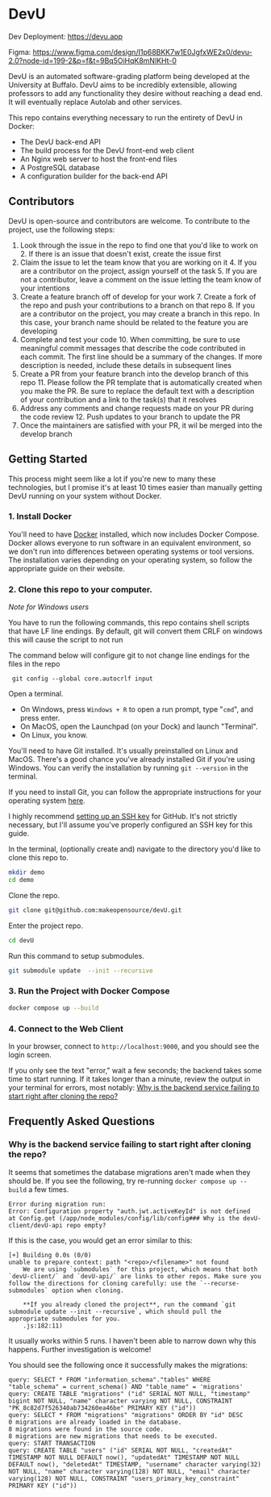 # DevU

Dev Deployment: https://devu.app

Figma: https://www.figma.com/design/I1p68BKK7w1E0JgfxWE2x0/devu-2.0?node-id=199-2&p=f&t=9Bq5OiHqK8mNlKHt-0

DevU is an automated software-grading platform being developed at the University at Buffalo. DevU aims to be incredibly
extensible, allowing professors to add any functionality they desire without reaching a dead end. It will eventually
replace Autolab and other services.

This repo contains everything necessary to run the entirety of DevU in Docker:

* The DevU back-end API
* The build process for the DevU front-end web client
* An Nginx web server to host the front-end files
* A PostgreSQL database
* A configuration builder for the back-end API

## Contributors

DevU is open-source and contributors are welcome. To contribute to the project, use the following steps:

1. Look through the issue in the repo to find one that you'd like to work on
   2. If there is an issue that doesn't exist, create the issue first
3. Claim the issue to let the team know that you are working on it
   4. If you are a contributor on the project, assign yourself ot the task
   5. If you are not a contributor, leave a comment on the issue letting the team know of your intentions
6. Create a feature branch off of develop for your work
   7. Create a fork of the repo and push your contributions to a branch on that repo
   8. If you are a contributor on the project, you may create a branch in this repo. In this case, your branch name should be related to the feature you are developing
9. Complete and test your code
   10. When committing, be sure to use meaningful commit messages that describe the code contributed in each commit. The first line should be a summary of the changes. If more description is needed, include these details in subsequent lines
10. Create a PR from your feature branch into the develop branch of this repo
    11. Please follow the PR template that is automatically created when you make the PR. Be sure to replace the default text with a description of your contribution and a link to the task(s) that it resolves
11. Address any comments and change requests made on your PR during the code review
    12. Push updates to your branch to update the PR
13. Once the maintainers are satisfied with your PR, it wil be merged into the develop branch


## Getting Started

This process might seem like a lot if you're new to many these technologies, but I promise it's at least 10 times
easier than manually getting DevU running on your system without Docker.

### 1. Install Docker
You'll need to have [Docker](https://docs.docker.com/get-docker/) installed, which now includes Docker Compose.
Docker allows everyone to run software in an equivalent environment, so we don't run into differences between operating
systems or tool versions. The installation varies depending on your operating system, so follow the appropriate guide on
their website.

### 2. Clone this repo to your computer.

*Note for Windows users*

You have to run the following commands, this repo contains shell scripts that have LF line endings. 
By default, git will convert them CRLF on windows this will cause the script to not run

The command below will configure git to not change line endings for the files in the repo

```
 git config --global core.autocrlf input 
```

Open a terminal.
* On Windows, press `Windows + R` to open a run prompt, type "`cmd`", and press enter.
* On MacOS, open the Launchpad (on your Dock) and launch "Terminal".
* On Linux, you know.

You'll need to have Git installed. It's usually preinstalled on Linux and MacOS. There's a good chance you've already
installed Git if you're using Windows. You can verify the installation by running `git --version` in the terminal.

If you need to install Git, you can follow the appropriate instructions for your operating system [here](https://git-scm.com/book/en/v2/Getting-Started-Installing-Git).

I highly recommend [setting up an SSH key](https://docs.github.com/en/authentication/connecting-to-github-with-ssh/adding-a-new-ssh-key-to-your-github-account)
for GitHub. It's not strictly necessary, but I'll assume you've properly configured an SSH key for this guide.

In the terminal, (optionally create and) navigate to the directory you'd like to clone this repo to.
```bash
mkdir demo
cd demo
```

Clone the repo.

```bash
git clone git@github.com:makeopensource/devU.git
```

Enter the project repo.

```bash
cd devU
```

Run this command to setup submodules.
```bash
git submodule update  --init --recursive
```

### 3. Run the Project with Docker Compose
```bash
docker compose up --build
```

### 4. Connect to the Web Client
In your browser, connect to `http://localhost:9000`, and you should see the login screen.

If you only see the text "error," wait a few seconds; the backend takes some time to start running. If it takes longer
than a minute, review the output in your terminal for errors, most notably: [Why is the backend service failing to start right after cloning the repo?](#why-is-the-backend-service-failing-to-start-right-after-cloning-the-repo)

## Frequently Asked Questions

### Why is the backend service failing to start right after cloning the repo?
It seems that sometimes the database migrations aren't made when they should be. If you see the following, try
re-running `docker compose up --build` a few times.
```
Error during migration run:
Error: Configuration property "auth.jwt.activeKeyId" is not defined
at Config.get (/app/node_modules/config/lib/config### Why is the devU-client/devU-api repo empty?
```

If this is the case, you would get an error similar to this:

```
[+] Building 0.0s (0/0)
unable to prepare context: path "<repo>/<filename>" not found
    We are using `submodules` for this project, which means that both `devU-client/` and `devU-api/` are links to other repos. Make sure you follow the directions for cloning carefully: use the `--recurse-submodules` option when cloning.

    **If you already cloned the project**, run the command `git submodule update --init --recursive`, which should pull the appropriate submodules for you.
    .js:182:11)
```

It usually works within 5 runs. I haven't been able to narrow down why this happens. Further investigation is welcome!

You should see the following once it successfully makes the migrations:
```
query: SELECT * FROM "information_schema"."tables" WHERE "table_schema" = current_schema() AND "table_name" = 'migrations'
query: CREATE TABLE "migrations" ("id" SERIAL NOT NULL, "timestamp" bigint NOT NULL, "name" character varying NOT NULL, CONSTRAINT "PK_8c82d7f526340ab734260ea46be" PRIMARY KEY ("id"))
query: SELECT * FROM "migrations" "migrations" ORDER BY "id" DESC
0 migrations are already loaded in the database.
8 migrations were found in the source code.
8 migrations are new migrations that needs to be executed.
query: START TRANSACTION
query: CREATE TABLE "users" ("id" SERIAL NOT NULL, "createdAt" TIMESTAMP NOT NULL DEFAULT now(), "updatedAt" TIMESTAMP NOT NULL DEFAULT now(), "deletedAt" TIMESTAMP, "username" character varying(32) NOT NULL, "name" character varying(128) NOT NULL, "email" character varying(128) NOT NULL, CONSTRAINT "users_primary_key_constraint" PRIMARY KEY ("id"))
```
